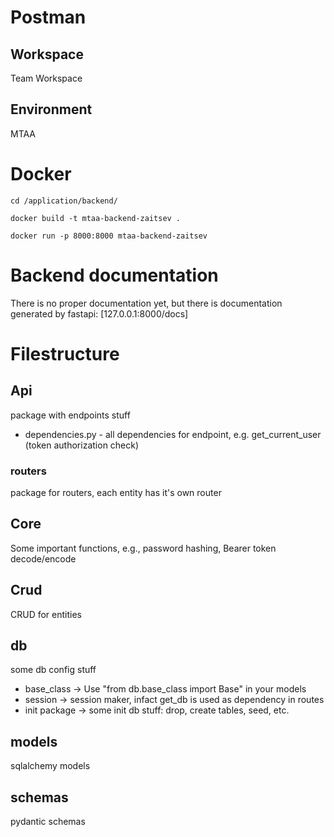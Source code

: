 # Postman
## Workspace
Team Workspace
## Environment 
MTAA

# Docker 
```
cd /application/backend/
```
```
docker build -t mtaa-backend-zaitsev .
```
```
docker run -p 8000:8000 mtaa-backend-zaitsev 
```

# Backend documentation
There is no proper documentation yet, but there is documentation generated by fastapi: [127.0.0.1:8000/docs]
# Filestructure
## Api 
package with endpoints stuff
* dependencies.py - all dependencies for endpoint, e.g. get_current_user (token authorization check)
### routers 
package for routers, each entity has it's own router

## Core
Some important functions, e.g., password hashing, Bearer token decode/encode

## Crud
CRUD for entities

## db
 some db config stuff
 * base_class -> Use "from db.base_class import Base" in your models
 * session -> session maker, infact get_db is used as dependency in routes
 * init package -> some init db stuff: drop, create tables, seed, etc.

## models 
sqlalchemy models

## schemas 
pydantic schemas


